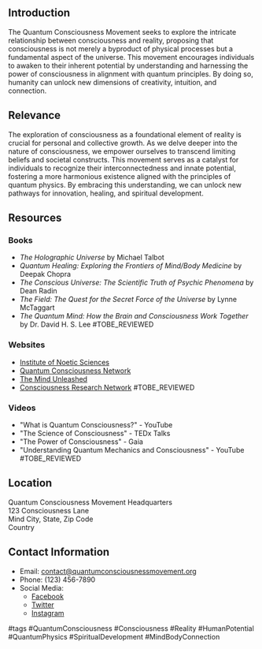 ## Introduction
The Quantum Consciousness Movement seeks to explore the intricate relationship between consciousness and reality, proposing that consciousness is not merely a byproduct of physical processes but a fundamental aspect of the universe. This movement encourages individuals to awaken to their inherent potential by understanding and harnessing the power of consciousness in alignment with quantum principles. By doing so, humanity can unlock new dimensions of creativity, intuition, and connection.

## Relevance
The exploration of consciousness as a foundational element of reality is crucial for personal and collective growth. As we delve deeper into the nature of consciousness, we empower ourselves to transcend limiting beliefs and societal constructs. This movement serves as a catalyst for individuals to recognize their interconnectedness and innate potential, fostering a more harmonious existence aligned with the principles of quantum physics. By embracing this understanding, we can unlock new pathways for innovation, healing, and spiritual development.

## Resources

### Books
- *The Holographic Universe* by Michael Talbot
- *Quantum Healing: Exploring the Frontiers of Mind/Body Medicine* by Deepak Chopra
- *The Conscious Universe: The Scientific Truth of Psychic Phenomena* by Dean Radin
- *The Field: The Quest for the Secret Force of the Universe* by Lynne McTaggart
- *The Quantum Mind: How the Brain and Consciousness Work Together* by Dr. David H. S. Lee #TOBE_REVIEWED

### Websites
- [Institute of Noetic Sciences](https://noetic.org)
- [Quantum Consciousness Network](https://quantumconsciousness.org)
- [The Mind Unleashed](https://themindunleashed.com)
- [Consciousness Research Network](https://consciousnessresearch.org) #TOBE_REVIEWED

### Videos
- "What is Quantum Consciousness?" - YouTube
- "The Science of Consciousness" - TEDx Talks
- "The Power of Consciousness" - Gaia
- "Understanding Quantum Mechanics and Consciousness" - YouTube #TOBE_REVIEWED

## Location
Quantum Consciousness Movement Headquarters  
123 Consciousness Lane  
Mind City, State, Zip Code  
Country  

## Contact Information
- Email: contact@quantumconsciousnessmovement.org
- Phone: (123) 456-7890
- Social Media:  
  - [Facebook](https://facebook.com/quantumconsciousnessmovement)  
  - [Twitter](https://twitter.com/quantumconsciousnessmovement)  
  - [Instagram](https://instagram.com/quantumconsciousnessmovement)  

#tags 
#QuantumConsciousness #Consciousness #Reality #HumanPotential #QuantumPhysics #SpiritualDevelopment #MindBodyConnection

